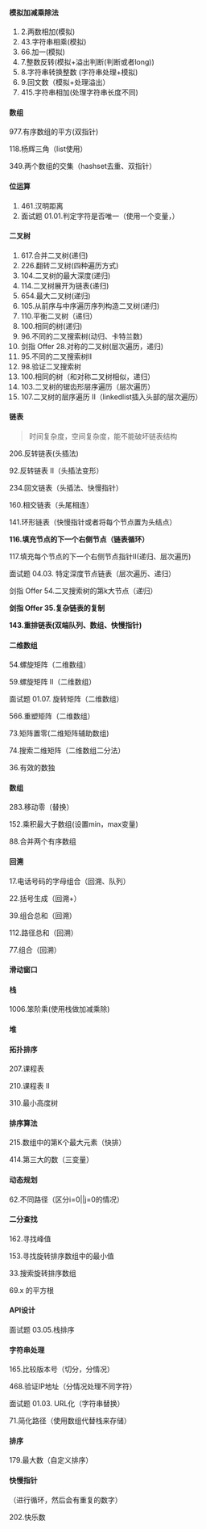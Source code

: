 #### 模拟加减乘除法

1. 2.两数相加(模拟)
2. 43.字符串相乘(模拟)
3. 66.加一(模拟)
4. 7.整数反转(模拟+溢出判断(判断或者long))
5. 8.字符串转换整数 (字符串处理+模拟)
6. 9.回文数（模拟+处理溢出）
7. 415.字符串相加(处理字符串长度不同)

#### 数组

977.有序数组的平方(双指针)

118.杨辉三角（list使用）

 349.两个数组的交集（hashset去重、双指针）

#### 位运算

1. 461.汉明距离
2. 面试题 01.01.判定字符是否唯一（使用一个变量，）

#### 二叉树

1. 617.合并二叉树(递归)
2. 226.翻转二叉树(四种遍历方式)
3. 104.二叉树的最大深度(递归)
4. 114.二叉树展开为链表(递归)
5. 654.最大二叉树(递归)
6. 105.从前序与中序遍历序列构造二叉树(递归)
7. 110.平衡二叉树（递归）
8. 100.相同的树(递归)
9. 96.不同的二叉搜索树(动归、卡特兰数)
10. 剑指 Offer 28.对称的二叉树(层次遍历，递归)
11. 95.不同的二叉搜索树II
12. 98.验证二叉搜索树
13. 100.相同的树（和对称二叉树相似，递归）
14. 103.二叉树的锯齿形层序遍历（层次遍历）
15. 107.二叉树的层序遍历 II（linkedlist插入头部的层次遍历）

#### 链表

> 时间复杂度，空间复杂度，能不能破坏链表结构

206.反转链表(头插法)

92.反转链表 II（头插法变形）

234.回文链表（头插法、快慢指针）

160.相交链表（头尾相连）

141.环形链表（快慢指针或者将每个节点置为头结点）

**116.填充节点的下一个右侧节点（链表循环）**

117.填充每个节点的下一个右侧节点指针II(递归、层次遍历)

面试题 04.03. 特定深度节点链表（层次遍历、递归）

剑指 Offer 54.二叉搜索树的第k大节点（递归）

**剑指 Offer 35.复杂链表的复制**

**143.重排链表(双端队列、数组、快慢指针)**

#### 二维数组

54.螺旋矩阵（二维数组）

59.螺旋矩阵 II（二维数组）

面试题 01.07. 旋转矩阵（二维数组）

566.重塑矩阵（二维数组）

73.矩阵置零(二维矩阵辅助数组)

74.搜索二维矩阵（二维数组二分法）

36.有效的数独

#### 数组

283.移动零（替换）

152.乘积最大子数组(设置min，max变量)

88.合并两个有序数组

#### 回溯

17.电话号码的字母组合（回溯、队列）

22.括号生成（回溯+）

39.组合总和（回溯）

112.路径总和（回溯）

77.组合（回溯）

#### 滑动窗口



#### 栈

1006.笨阶乘(使用栈做加减乘除)

#### 堆



#### 拓扑排序

207.课程表

210.课程表 II

310.最小高度树

#### 排序算法

215.数组中的第K个最大元素（快排）

414.第三大的数（三变量）

#### 动态规划

62.不同路径（区分i=0||j=0的情况）

#### 二分查找

162.寻找峰值

153.寻找旋转排序数组中的最小值

33.搜索旋转排序数组

69.x 的平方根

#### API设计

面试题 03.05.栈排序

#### 字符串处理

165.比较版本号（切分，分情况）

468.验证IP地址（分情况处理不同字符）

面试题 01.03. URL化（字符串替换）

71.简化路径（使用数组代替栈来存储）

#### 排序

179.最大数（自定义排序）

#### 快慢指针

（进行循环，然后会有重复的数字）

202.快乐数

